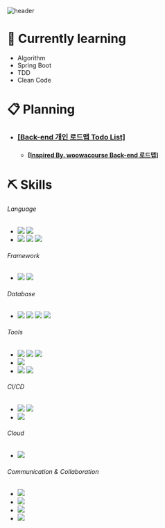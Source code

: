 ![header](https://capsule-render.vercel.app/api?type=waving&color=gradient&text=%20Hi👋%20I'm%20Alex!&fontColor=ffffff&height=200&fontSize=45)

# 🌱 Currently learning
- Algorithm
- Spring Boot
- TDD
- Clean Code

# 📋 Planning
- ### [[Back-end 개인 로드맵 Todo List]](https://github.com/giibeom/Study-Backend-TODOList)
  - #### [[Inspired By. woowacourse Back-end 로드맵]](https://github.com/giibeom/back-end-roadmap)

# ⛏️ Skills

###### Language
- <img src="https://img.shields.io/badge/Java-007396?style=flat&logo=Java&logoColor=white"/> <img src="https://img.shields.io/badge/Python-3776AB?style=flat&logo=Python&logoColor=white"/>
- <img src="https://img.shields.io/badge/HTML-E34F26?style=flat&logo=HTML5&logoColor=white"/></a> <img src="https://img.shields.io/badge/CSS-1572B6?style=flat&logo=CSS3&logoColor=white"/></a> <img src="https://img.shields.io/badge/JavaScript-F7DF1E?style=flat&logo=JavaScript&logoColor=white"/></a>
###### Framework
- <img src="https://img.shields.io/badge/Spring-6DB33F?style=flat&logo=Spring&logoColor=white"/> <img src="https://img.shields.io/badge/Spring Boot-6DB33F?style=flat&logo=SpringBoot&logoColor=white"/>
###### Database
- <img src="https://img.shields.io/badge/MariaDB-003545?style=flat&logo=MariaDB&logoColor=white"/> <img src="https://img.shields.io/badge/MySQL-4479A1?style=flat&logo=MySQL&logoColor=white"/> <img src="https://img.shields.io/badge/Redis-DC382D?style=flat&logo=Redis&logoColor=white"/> <img src="https://img.shields.io/badge/InfluxDB-22ADF6?style=flat&logo=InfluxDB&logoColor=white"/>
###### Tools
- <img src="https://img.shields.io/badge/IntelliJ IDEA-000000?style=flat&logo=IntelliJIDEA&logoColor=white"/> <img src="https://img.shields.io/badge/Eclipse IDE-2C2255?style=flat&logo=EclipseIDE&logoColor=white"/> <img src="https://img.shields.io/badge/Spyder IDE-FF0000?style=flat&logo=SpyderIDE&logoColor=white"/>
- <img src="https://img.shields.io/badge/Visual Studio Code-007ACC?style=flat&logo=VisualStudioCode&logoColor=white"/>
- <img src="https://img.shields.io/badge/Postman-FF6C37?style=flat&logo=Postman&logoColor=white"/> <img src="https://img.shields.io/badge/Sourcetree-0052CC?style=flat&logo=Sourcetree&logoColor=white"/>
###### CI/CD
- <img src="https://img.shields.io/badge/GitHub-181717?style=flat&logo=GitHub&logoColor=white"/> <img src="https://img.shields.io/badge/GitLab-FCA121?style=flat&logo=GitLab&logoColor=white"/>
- <img src="https://img.shields.io/badge/Jenkins-D24939?style=flat&logo=Jenkins&logoColor=white"/>
###### Cloud
- <img src="https://img.shields.io/badge/Google Cloud Platform-4285F4?style=flat&logo=GoogleCloud&logoColor=white"/>
###### Communication & Collaboration
- <img src="https://img.shields.io/badge/Slack-4A154B?style=flat&logo=Slack&logoColor=white"/>
- <img src="https://img.shields.io/badge/Notion-000000?style=flat&logo=Notion&logoColor=white"/>
- <img src="https://img.shields.io/badge/Redmine-B32024?style=flat&logo=Redmine&logoColor=white"/>
- <img src="https://img.shields.io/badge/Trello-0052CC?style=flat&logo=Trello&logoColor=white"/>
